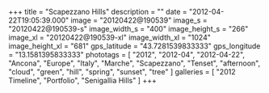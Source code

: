 +++
title = "Scapezzano Hills"
description = ""
date = "2012-04-22T19:05:39.000"
image = "20120422@190539"
image_s = "20120422@190539-s"
image_width_s = "400"
image_height_s = "266"
image_xl = "20120422@190539-xl"
image_width_xl = "1024"
image_height_xl = "681"
gps_latitude = "43.7281539833333"
gps_longitude = "13.1581395833333"
phototags = [ "2012", "2012-04", "2012-04-22", "Ancona", "Europe", "Italy", "Marche", "Scapezzano", "Tenset", "afternoon", "cloud", "green", "hill", "spring", "sunset", "tree" ]
galleries = [ "2012 Timeline", "Portfolio", "Senigallia Hills" ]
+++
